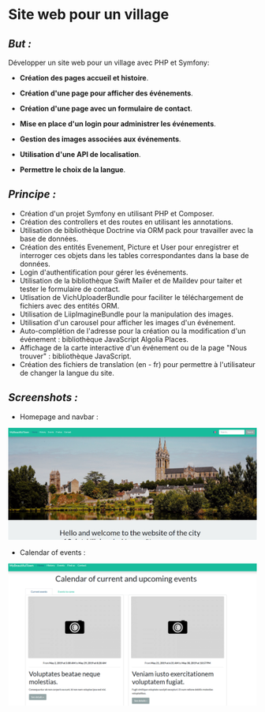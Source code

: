 Site web pour un village
========================

## _But :_

Développer un site web pour un village avec PHP et Symfony:

* **Création des pages accueil  et histoire**. 

* **Création d'une page pour afficher des événements**.

* **Création d'une page avec un formulaire de contact**.

* **Mise en place d'un login pour administrer les événements**.

* **Gestion des images associées aux événements**.

* **Utilisation d'une API de localisation**.

* **Permettre le choix de la langue**.


## _Principe :_

* Création d'un projet Symfony en utilisant PHP et Composer.
* Création des controllers et des routes en utilisant les annotations.
* Utilisation de bibliothèque Doctrine via ORM pack pour travailler avec la base de données.
* Création des entités Evenement, Picture et User pour enregistrer et interroger ces objets dans les tables correspondantes dans la base de données.
* Login d'authentification pour gérer les événements.
* Utilisation de la bibliothèque Swift Mailer et de Maildev pour taiter et tester le formulaire de contact.
* Utlisation de VichUploaderBundle pour faciliter le téléchargement de fichiers avec des entités ORM.
* Utilisation de LiipImagineBundle pour la manipulation des images.
* Utilisation d'un carousel pour afficher les images d'un événement.
* Auto-complétion de l'adresse pour la création ou la modification d'un événement : bibliothèque JavaScript Algolia Places.
* Affichage de la carte interactive d'un événement ou de la page "Nous trouver" :  bibliothèque JavaScript.
* Création des fichiers de translation (en - fr) pour permettre à l'utilisateur de changer la langue du site.

## _Screenshots :_

* Homepage and navbar :

![Image of homepage](https://github.com/ScytAl3/site-web-village/blob/master/screenshots/01-HomePage_and_navbar.png)

* Calendar of events :

![Image of event](https://github.com/ScytAl3/site-web-village/blob/master/screenshots/02-HomePage_currentEvents.png)

